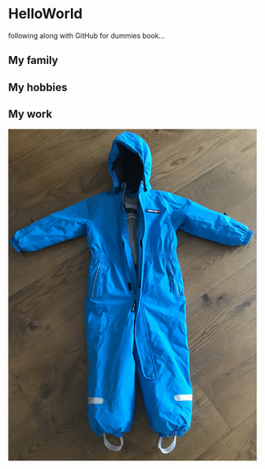 # HelloWorld
following along with GitHub for dummies book...

## My family

## My hobbies

## My work

![skisuitshot](skipak.jpg)
